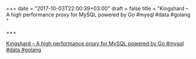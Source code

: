 +++
date = "2017-10-03T22:00:39+03:00"
draft = false
title = "Kingshard – A high performance proxy for MySQL powered by Go #mysql #data #golang "

+++

<p><a href="https://github.com/flike/kingshard">Kingshard – A high performance proxy for MySQL powered by Go #mysql #data #golang </a></p>
